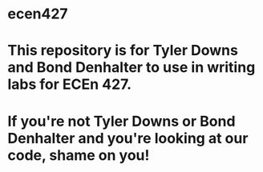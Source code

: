 # ecen427
# This repository is for Tyler Downs and Bond Denhalter to use in writing labs for ECEn 427. 
# If you're not Tyler Downs or Bond Denhalter and you're looking at our code, shame on you!
